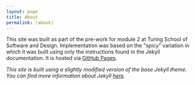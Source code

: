 ```yaml
---
layout: page
title: About
permalink: /about/
---
```

This site was built as part of the pre-work for module 2 at Turing School of Software and Design. Implementation was based on the "spicy" variation in which it was built using only the instructions found in the Jekyll documentation. It is hosted via [GitHub Pages](https://pages.github.com/).

_This site is built using a slightly modified version of the base Jekyll theme. You can find more information about Jekyll [here](http://jekyllrb.com)._
